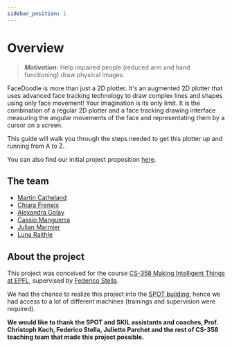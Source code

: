 ```yaml
---
sidebar_position: 1
---
```

# Overview

> **_Motivation:_** Help impaired people (reduced arm and hand functioning) draw physical images.

FaceDoodle is more than just a 2D plotter. It's an augmented 2D plotter that uses advanced face tracking technology to draw complex lines and shapes using only face movement! Your imagination is its only limit.  It is the combination of a regular 2D plotter and a face tracking drawing interface measuring the angular movements of the face and representating them by a cursor on a screen.

This guide will walk you through the steps needed to get this plotter up and running from A to Z.

<!-- ![](https://hackmd.io/_uploads/rJnUtYdLh.jpg) -->

You can also find our initial project proposition [here](https://docs.google.com/document/d/14f1S9p5atIBSwX1mrhHyiJjjPd0Y6VzMWitGP95JojU/edit?usp=sharing).

## The team

- [Martin Catheland](mailto:martin.catheland@epfl.ch)
- [Chiara Freneix](mailto:chiara.freneix@epfl.ch)
- [Alexandra Golay](mailto:alexandra.golay@epfl.ch)
- [Cassio Manguerra](mailto:cassio.manguerra@epfl.ch)
- [Julian Marmier](mailto:julian.marmier@epfl.ch)
- [Luna Raithle](mailto:luna.raithle@epfl.ch)

## About the project

This project was conceived for the course [CS-358 Making Intelligent Things at EPFL](https://edu.epfl.ch/coursebook/en/making-intelligent-things-CS-358), supervised by [Federico Stella](https://people.epfl.ch/federico.stella).

We had the chance to realize this project into the [SPOT building](https://www.epfl.ch/education/educational-initiatives/discovery-learning-program-2/prototyping/page-111858-en-html/), hence we had access to a lot of different machines (trainings and supervision were required).

**We would like to thank the SPOT and SKIL assistants and coaches, Prof. Christoph Koch, Federico Stella, Juliette Parchet and the rest of CS-358 teaching team that made this project possible.**
